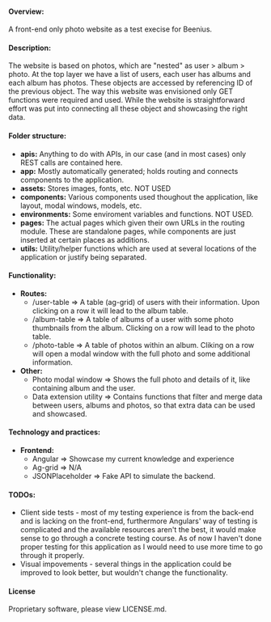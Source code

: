 #### Overview:
  A front-end only photo website as a test execise for Beenius.

#### Description:
  The website is based on photos, which are "nested" as user > album > photo. At the top layer we have a list of users, each user has albums and each album has photos. These objects are accessed by referencing ID of the previous object. The way this website was envisioned only GET functions were required and used. While the website is straightforward effort was put into connecting all these object and showcasing the right data. 

#### Folder structure:
  - **apis:** Anything to do with APIs, in our case (and in most cases) only REST calls are contained here.
  - **app:** Mostly automatically generated; holds routing and connects components to the application. 
  - **assets:** Stores images, fonts, etc. NOT USED
  - **components:** Various components used thoughout the application, like layout, modal windows, models, etc.
  - **environments:** Some enviroment variables and functions. NOT USED.
  - **pages:** The actual pages which given their own URLs in the routing module. These are standalone pages, while components are just inserted at certain places as additions.
  - **utils:** Utility/helper functions which are used at several locations of the application or justify being separated.

#### Functionality:
  - **Routes:**
    - /user-table => A table (ag-grid) of users with their information. Upon clicking on a row it will lead to the album table.
    - /album-table => A table of albums of a user with some photo thumbnails from the album. Clicking on a row will lead to the photo table.
    - /photo-table => A table of photos within an album. Cliking on a row will open a modal window with the full photo and some additional information.
  - **Other:**
    - Photo modal window => Shows the full photo and details of it, like containing album and the user.
    - Data extension utility => Contains functions that filter and merge data between users, albums and photos, so that extra data can be used and showcased.

 
#### Technology and practices:
  - **Frontend:**
    - Angular => Showcase my current knowledge and experience
    - Ag-grid => N/A
    - JSONPlaceholder => Fake API to simulate the backend.

#### TODOs:
  - Client side tests - most of my testing experience is from the back-end and is lacking on the front-end, furthermore Angulars' way of testing is complicated and the available resources aren't the best, it would make sense to go through a concrete testing course. As of now I haven't done proper testing for this application as I would need to use more time to go through it properly.
  - Visual impovements - several things in the application could be improved to look better, but wouldn't change the functionality.
  
#### License
Proprietary software, please view LICENSE.md.

